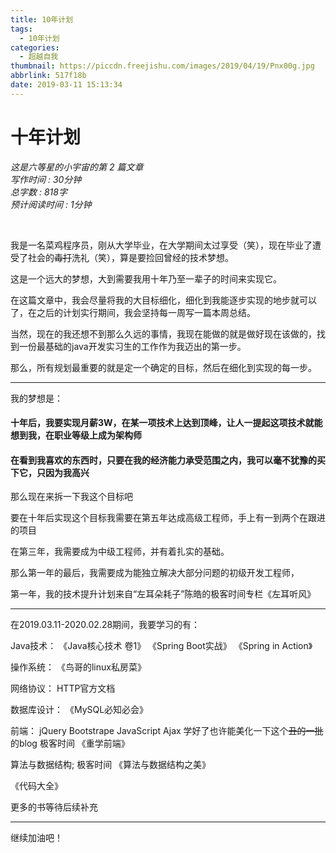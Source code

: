 ```yaml
---
title: 10年计划
tags:
  - 10年计划
categories:
  - 超越自我
thumbnail: https://piccdn.freejishu.com/images/2019/04/19/Pnx00g.jpg
abbrlink: 517f18b
date: 2019-03-11 15:13:34
---
```

# 十年计划

*这是六等星的小宇宙的第 2 篇文章  
写作时间 : 30分钟  
总字数 : 818字   
预计阅读时间 : 1分钟*

<br/>

我是一名菜鸡程序员，刚从大学毕业，在大学期间太过享受（笑），现在毕业了遭受了社会的~~毒打~~洗礼（笑），算是要捡回曾经的技术梦想。

这是一个远大的梦想，大到需要我用十年乃至一辈子的时间来实现它。

在这篇文章中，我会尽量将我的大目标细化，细化到我能逐步实现的地步就可以了，在之后的计划实行期间，我会坚持每一周写一篇本周总结。

当然，现在的我还想不到那么久远的事情，我现在能做的就是做好现在该做的，找到一份最基础的java开发实习生的工作作为我迈出的第一步。

那么，所有规划最重要的就是定一个确定的目标，然后在细化到实现的每一步。

***

我的梦想是：
#### 十年后，我要实现月薪3W，在某一项技术上达到顶峰，让人一提起这项技术就能想到我，在职业等级上成为架构师
#### 在看到我喜欢的东西时，只要在我的经济能力承受范围之内，我可以毫不犹豫的买下它，只因为我高兴

那么现在来拆一下我这个目标吧

要在十年后实现这个目标我需要在第五年达成高级工程师，手上有一到两个在跟进的项目

在第三年，我需要成为中级工程师，并有着扎实的基础。

那么第一年的最后，我需要成为能独立解决大部分问题的初级开发工程师，

第一年，我的技术提升计划来自“左耳朵耗子”陈皓的极客时间专栏《左耳听风》

***

在2019.03.11-2020.02.28期间，我要学习的有：

Java技术：
  《Java核心技术 卷1》
  《Spring Boot实战》
  《Spring in Action》

操作系统：
  《鸟哥的linux私房菜》

网络协议：
  HTTP官方文档

数据库设计：
  《MySQL必知必会》

前端：
  jQuery
  Bootstrape
  JavaScript
  Ajax
  学好了也许能美化一下这个~~丑的一批~~的blog
  极客时间 《重学前端》

算法与数据结构;
  极客时间 《算法与数据结构之美》

《代码大全》


  更多的书等待后续补充

***

继续加油吧！
